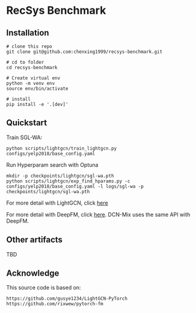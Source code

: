 # RecSys Benchmark

## Installation

```shell
# clone this repo
git clone git@github.com:chenxing1999/recsys-benchmark.git

# cd to folder
cd recsys-benchmark

# Create virtual env
python -m venv env
source env/bin/activate

# install
pip install -e '.[dev]'
```

## Quickstart

Train SGL-WA:

```shell
python scripts/lightgcn/train_lightgcn.py configs/yelp2018/base_config.yaml
```

Run Hyperparam search with Optuna

```shell
mkdir -p checkpoints/lightgcn/sgl-wa.pth
python scripts/lightgcn/exp_find_hparams.py -c configs/yelp2018/base_config.yaml -l logs/sgl-wa -p checkpoints/lightgcn/sgl-wa.pth
```

For more detail with LightGCN, click [here](./docs/lightgcn_tutorial.md)

For more detail with DeepFM, click [here](./docs/deepfm_tutorial.md). DCN-Mix uses the same API with DeepFM.

## Other artifacts

TBD

## Acknowledge

This source code is based on:

```
https://github.com/gusye1234/LightGCN-PyTorch
https://github.com/rixwew/pytorch-fm
```
